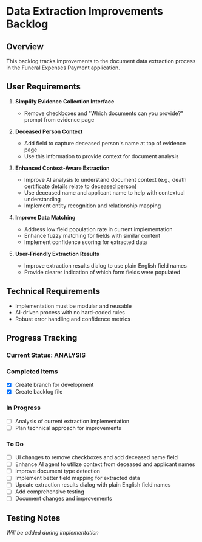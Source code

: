 # Data Extraction Improvements Backlog

## Overview
This backlog tracks improvements to the document data extraction process in the Funeral Expenses Payment application.

## User Requirements
1. **Simplify Evidence Collection Interface**
   - Remove checkboxes and "Which documents can you provide?" prompt from evidence page

2. **Deceased Person Context**
   - Add field to capture deceased person's name at top of evidence page
   - Use this information to provide context for document analysis

3. **Enhanced Context-Aware Extraction**
   - Improve AI analysis to understand document context (e.g., death certificate details relate to deceased person)
   - Use deceased name and applicant name to help with contextual understanding
   - Implement entity recognition and relationship mapping

4. **Improve Data Matching**
   - Address low field population rate in current implementation
   - Enhance fuzzy matching for fields with similar content
   - Implement confidence scoring for extracted data

5. **User-Friendly Extraction Results**
   - Improve extraction results dialog to use plain English field names
   - Provide clearer indication of which form fields were populated

## Technical Requirements
- Implementation must be modular and reusable
- AI-driven process with no hard-coded rules
- Robust error handling and confidence metrics

## Progress Tracking

### Current Status: ANALYSIS

### Completed Items
- [x] Create branch for development
- [x] Create backlog file

### In Progress
- [ ] Analysis of current extraction implementation
- [ ] Plan technical approach for improvements

### To Do
- [ ] UI changes to remove checkboxes and add deceased name field
- [ ] Enhance AI agent to utilize context from deceased and applicant names
- [ ] Improve document type detection
- [ ] Implement better field mapping for extracted data
- [ ] Update extraction results dialog with plain English field names
- [ ] Add comprehensive testing
- [ ] Document changes and improvements

## Testing Notes
_Will be added during implementation_
